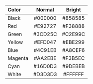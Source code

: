 
|  Color  | Normal  | Bright  |
|:--------|:-------:|:-------:|
| Black   | #000000 | #858585 |
| Red     | #E92727 | #F38888 |
| Green   | #3CD25C | #C2E99C |
| Yellow  | #EFD047 | #EBE299 |
| Blue    | #4C91EB | #A8CEF6 |
| Magenta | #AA2EBE | #F3B5EC |
| Cyan    | #16D0D3 | #9DEBEB |
| White   | #D3D3D3 | #FFFFFF |
